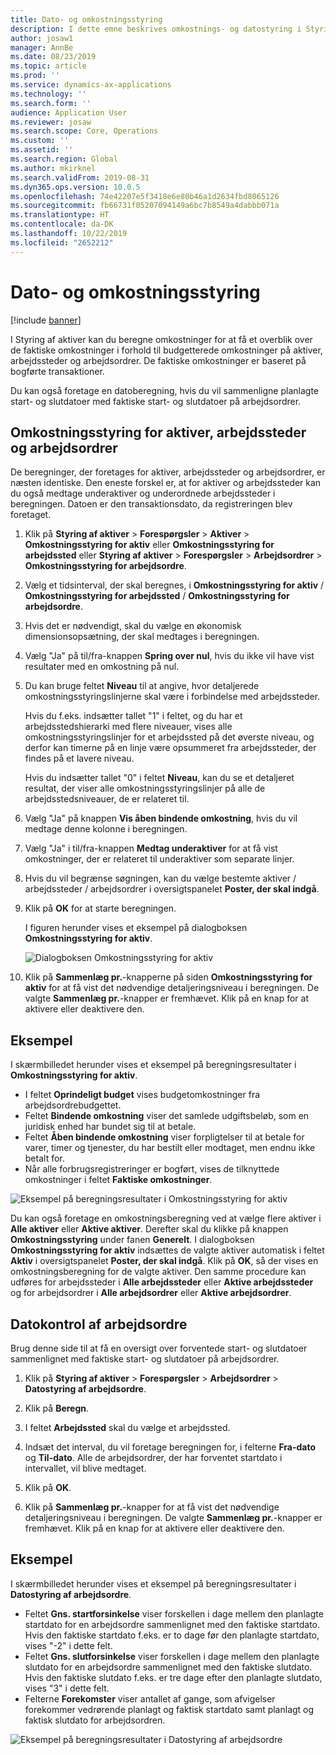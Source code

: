```yaml
---
title: Dato- og omkostningsstyring
description: I dette emne beskrives omkostnings- og datostyring i Styring af aktiver.
author: josaw1
manager: AnnBe
ms.date: 08/23/2019
ms.topic: article
ms.prod: ''
ms.service: dynamics-ax-applications
ms.technology: ''
ms.search.form: ''
audience: Application User
ms.reviewer: josaw
ms.search.scope: Core, Operations
ms.custom: ''
ms.assetid: ''
ms.search.region: Global
ms.author: mkirknel
ms.search.validFrom: 2019-08-31
ms.dyn365.ops.version: 10.0.5
ms.openlocfilehash: 74e42207e5f3418e6e80b46a1d2634fbd8065126
ms.sourcegitcommit: fb66731f05207094149a6bc7b8549a4dabbb071a
ms.translationtype: HT
ms.contentlocale: da-DK
ms.lasthandoff: 10/22/2019
ms.locfileid: "2652212"
---
```

# <a name="cost-and-date-control"></a>Dato- og omkostningsstyring

[!include [banner](../../includes/banner.md)]

 

I Styring af aktiver kan du beregne omkostninger for at få et overblik over de faktiske omkostninger i forhold til budgetterede omkostninger på aktiver, arbejdssteder og arbejdsordrer. De faktiske omkostninger er baseret på bogførte transaktioner. 

Du kan også foretage en datoberegning, hvis du vil sammenligne planlagte start- og slutdatoer med faktiske start- og slutdatoer på arbejdsordrer.

## <a name="cost-control-for-assets-functional-locations-and-work-orders"></a>Omkostningsstyring for aktiver, arbejdssteder og arbejdsordrer

De beregninger, der foretages for aktiver, arbejdssteder og arbejdsordrer, er næsten identiske. Den eneste forskel er, at for aktiver og arbejdssteder kan du også medtage underaktiver og underordnede arbejdssteder i beregningen. Datoen er den transaktionsdato, da registreringen blev foretaget.

1. Klik på **Styring af aktiver** > **Forespørgsler** > **Aktiver** > **Omkostningsstyring for aktiv** eller **Omkostningsstyring for arbejdssted** eller **Styring af aktiver** > **Forespørgsler** > **Arbejdsordrer** > **Omkostningsstyring for arbejdsordre**.

2. Vælg et tidsinterval, der skal beregnes, i **Omkostningsstyring for aktiv** / **Omkostningsstyring for arbejdssted** / **Omkostningsstyring for arbejdsordre**.

3. Hvis det er nødvendigt, skal du vælge en økonomisk dimensionsopsætning, der skal medtages i beregningen.

4. Vælg "Ja" på til/fra-knappen **Spring over nul**, hvis du ikke vil have vist resultater med en omkostning på nul.

5. Du kan bruge feltet **Niveau** til at angive, hvor detaljerede omkostningsstyringslinjerne skal være i forbindelse med arbejdssteder. 

    Hvis du f.eks. indsætter tallet "1" i feltet, og du har et arbejdsstedshierarki med flere niveauer, vises alle omkostningsstyringslinjer for et arbejdssted på det øverste niveau, og derfor kan timerne på en linje være opsummeret fra arbejdssteder, der findes på et lavere niveau. 
    
    Hvis du indsætter tallet "0" i feltet **Niveau**, kan du se et detaljeret resultat, der viser alle omkostningsstyringslinjer på alle de arbejdsstedsniveauer, de er relateret til.

6. Vælg "Ja" på knappen **Vis åben bindende omkostning**, hvis du vil medtage denne kolonne i beregningen.

7. Vælg "Ja" i til/fra-knappen **Medtag underaktiver** for at få vist omkostninger, der er relateret til underaktiver som separate linjer.

8. Hvis du vil begrænse søgningen, kan du vælge bestemte aktiver / arbejdssteder / arbejdsordrer i oversigtspanelet **Poster, der skal indgå**.

9. Klik på **OK** for at starte beregningen.

    I figuren herunder vises et eksempel på dialogboksen **Omkostningsstyring for aktiv**.

    ![Dialogboksen Omkostningsstyring for aktiv](media/01-controlling-and-reporting.png)

10. Klik på **Sammenlæg pr.**-knapperne på siden **Omkostningsstyring for aktiv** for at få vist det nødvendige detaljeringsniveau i beregningen. De valgte **Sammenlæg pr.**-knapper er fremhævet. Klik på en knap for at aktivere eller deaktivere den.

## <a name="example"></a>Eksempel

I skærmbilledet herunder vises et eksempel på beregningsresultater i **Omkostningsstyring for aktiv**.

- I feltet **Oprindeligt budget** vises budgetomkostninger fra arbejdsordrebudgettet. 
- Feltet **Bindende omkostning** viser det samlede udgiftsbeløb, som en juridisk enhed har bundet sig til at betale. 
- Feltet **Åben bindende omkostning** viser forpligtelser til at betale for varer, timer og tjenester, du har bestilt eller modtaget, men endnu ikke betalt for. 
- Når alle forbrugsregistreringer er bogført, vises de tilknyttede omkostninger i feltet **Faktiske omkostninger**.

![Eksempel på beregningsresultater i Omkostningsstyring for aktiv](media/02-controlling-and-reporting.png)

Du kan også foretage en omkostningsberegning ved at vælge flere aktiver i **Alle aktiver** eller **Aktive aktiver**. Derefter skal du klikke på knappen **Omkostningsstyring** under fanen **Generelt**. I dialogboksen **Omkostningsstyring for aktiv** indsættes de valgte aktiver automatisk i feltet **Aktiv** i oversigtspanelet **Poster, der skal indgå**. Klik på **OK**, så der vises en omkostningsberegning for de valgte aktiver. Den samme procedure kan udføres for arbejdssteder i **Alle arbejdssteder** eller **Aktive arbejdssteder** og for arbejdsordrer i **Alle arbejdsordrer** eller **Aktive arbejdsordrer**.


## <a name="work-order-date-control"></a>Datokontrol af arbejdsordre

Brug denne side til at få en oversigt over forventede start- og slutdatoer sammenlignet med faktiske start- og slutdatoer på arbejdsordrer.

1. Klik på **Styring af aktiver** > **Forespørgsler** > **Arbejdsordrer** > **Datostyring af arbejdsordre**.

2. Klik på **Beregn**.

3. I feltet **Arbejdssted** skal du vælge et arbejdssted.

4. Indsæt det interval, du vil foretage beregningen for, i felterne **Fra-dato** og **Til-dato**. Alle de arbejdsordrer, der har forventet startdato i intervallet, vil blive medtaget.

5. Klik på **OK**.

6. Klik på **Sammenlæg pr.**-knapper for at få vist det nødvendige detaljeringsniveau i beregningen. De valgte **Sammenlæg pr.**-knapper er fremhævet. Klik på en knap for at aktivere eller deaktivere den.

## <a name="example"></a>Eksempel

I skærmbilledet herunder vises et eksempel på beregningsresultater i **Datostyring af arbejdsordre**.

- Feltet **Gns. startforsinkelse** viser forskellen i dage mellem den planlagte startdato for en arbejdsordre sammenlignet med den faktiske startdato. Hvis den faktiske startdato f.eks. er to dage før den planlagte startdato, vises "-2" i dette felt.  
- Feltet **Gns. slutforsinkelse** viser forskellen i dage mellem den planlagte slutdato for en arbejdsordre sammenlignet med den faktiske slutdato. Hvis den faktiske slutdato f.eks. er tre dage efter den planlagte slutdato, vises "3" i dette felt.  
- Felterne **Forekomster** viser antallet af gange, som afvigelser forekommer vedrørende planlagt og faktisk startdato samt planlagt og faktisk slutdato for arbejdsordren.

![Eksempel på beregningsresultater i Datostyring af arbejdsordre](media/03-controlling-and-reporting.png)


